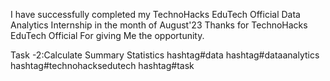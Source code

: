 I have successfully completed my TechnoHacks EduTech Official Data Analytics Internship in the month of August'23
Thanks for TechnoHacks EduTech Official For giving Me the opportunity.

Task -2:Calculate Summary Statistics
hashtag#data hashtag#dataanalytics hashtag#technohacksedutech hashtag#task
